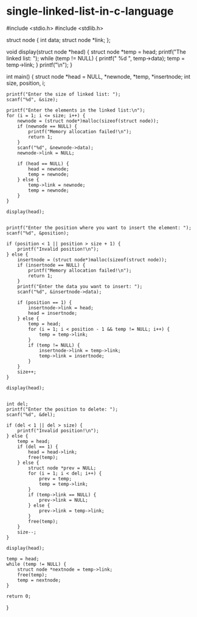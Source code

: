 # single-linked-list-in-c-language
#include <stdio.h>
#include <stdlib.h>

struct node {
    int data;
    struct node *link;
};


void display(struct node *head) {
    struct node *temp = head;
    printf("The linked list: ");
    while (temp != NULL) {
        printf(" %d ", temp->data);
        temp = temp->link;
    }
    printf("\n");
}

int main() {
    struct node *head = NULL, *newnode, *temp, *insertnode;
    int size, position, i;

    
    printf("Enter the size of linked list: ");
    scanf("%d", &size);
    
    printf("Enter the elements in the linked list:\n");
    for (i = 1; i <= size; i++) {
        newnode = (struct node*)malloc(sizeof(struct node));
        if (newnode == NULL) {
            printf("Memory allocation failed!\n");
            return 1;
        }
        scanf("%d", &newnode->data);
        newnode->link = NULL;

        if (head == NULL) {
            head = newnode;
            temp = newnode;
        } else {
            temp->link = newnode;
            temp = newnode;
        }
    }

    display(head);

    
    printf("Enter the position where you want to insert the element: ");
    scanf("%d", &position);

    if (position < 1 || position > size + 1) {
        printf("Invalid position!\n");
    } else {
        insertnode = (struct node*)malloc(sizeof(struct node));
        if (insertnode == NULL) {
            printf("Memory allocation failed!\n");
            return 1;
        }
        printf("Enter the data you want to insert: ");
        scanf("%d", &insertnode->data);

        if (position == 1) {
            insertnode->link = head;
            head = insertnode;
        } else {
            temp = head;
            for (i = 1; i < position - 1 && temp != NULL; i++) {
                temp = temp->link;
            }
            if (temp != NULL) {
                insertnode->link = temp->link;
                temp->link = insertnode;
            }
        }
        size++;
    }

    display(head);

    
    int del;
    printf("Enter the position to delete: ");
    scanf("%d", &del);

    if (del < 1 || del > size) {
        printf("Invalid position!\n");
    } else {
        temp = head;
        if (del == 1) {
            head = head->link;
            free(temp);
        } else {
            struct node *prev = NULL;
            for (i = 1; i < del; i++) {
                prev = temp;
                temp = temp->link;
            }
            if (temp->link == NULL) { 
                prev->link = NULL;
            } else {
                prev->link = temp->link;
            }
            free(temp);
        }
        size--; 
    }

    display(head);

    temp = head;
    while (temp != NULL) {
        struct node *nextnode = temp->link;
        free(temp);
        temp = nextnode;
    }

    return 0;
}
